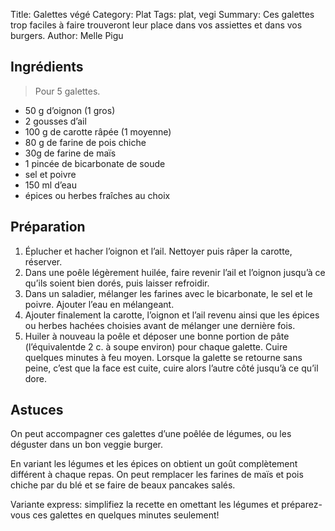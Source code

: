 Title: Galettes végé
Category: Plat
Tags: plat, vegi
Summary: Ces galettes trop faciles à faire trouveront leur place dans vos assiettes et dans vos burgers.
Author: Melle Pigu

## Ingrédients
> Pour 5 galettes.

- 50 g d’oignon (1 gros)
- 2 gousses d’ail
- 100 g de carotte râpée (1 moyenne)
- 80 g de farine de pois chiche
- 30g de farine de maïs
- 1 pincée de bicarbonate de soude
- sel et poivre
- 150 ml d’eau
- épices ou herbes fraîches au choix


## Préparation
1. Éplucher et hacher l’oignon et l’ail. Nettoyer puis râper la carotte, réserver.
2. Dans une poêle légèrement huilée, faire revenir l’ail et l’oignon jusqu’à ce qu’ils soient bien dorés, puis laisser refroidir.
3. Dans un saladier, mélanger les farines avec le bicarbonate, le sel et le poivre. Ajouter l’eau en mélangeant.
4. Ajouter finalement la carotte, l’oignon et l’ail revenu ainsi que les épices ou herbes hachées choisies avant de mélanger une dernière fois.
5. Huiler à nouveau la poêle et déposer une bonne portion de pâte (l’équivalentde 2 c. à soupe environ) pour chaque galette. Cuire quelques minutes à feu moyen. Lorsque la galette se retourne sans peine, c’est que la face est cuite, cuire alors l’autre côté jusqu’à ce qu’il dore.

## Astuces
On peut accompagner ces galettes d’une poêlée de légumes, ou les déguster dans un bon veggie burger.

En variant les légumes et les épices on obtient un goût complètement différent à chaque repas. On peut remplacer les farines de maïs et pois chiche par du blé et se faire de beaux pancakes salés.

Variante express: simplifiez la recette en omettant les légumes et préparez-vous ces galettes en quelques minutes seulement!